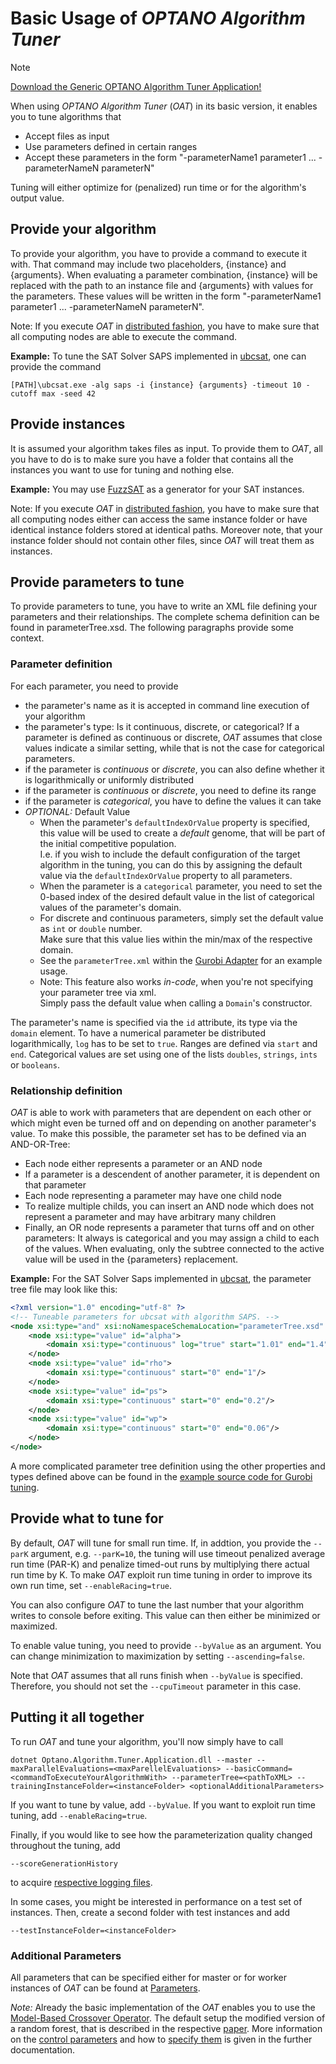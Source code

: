 # Basic Usage of *OPTANO Algorithm Tuner*

> [!NOTE] 
> [Download the Generic OPTANO Algorithm Tuner Application!](../download.md)


When using *OPTANO Algorithm Tuner* (*OAT*) in its basic version, it enables you to tune algorithms that

- Accept files as input
- Use parameters defined in certain ranges
- Accept these parameters in the form "-parameterName1 parameter1 ... -parameterNameN parameterN"

Tuning will either optimize for (penalized) run time or for the algorithm's output value.

## Provide your algorithm
To provide your algorithm, you have to provide a command to execute it with. That command may include two placeholders, {instance} and {arguments}. When evaluating a parameter combination, {instance} will be replaced with the path to an instance file and {arguments} with values for the parameters. These values will be written in the form "-parameterName1 parameter1 ... -parameterNameN parameterN".

Note: If you execute *OAT* in [distributed fashion](distributed.md), you have to make sure that all computing nodes are able to execute the command.

**Example:** To tune the SAT Solver SAPS implemented in [ubcsat](http://ubcsat.dtompkins.com/), one can provide the command

	[PATH]\ubcsat.exe -alg saps -i {instance} {arguments} -timeout 10 -cutoff max -seed 42

## Provide instances
It is assumed your algorithm takes files as input. To provide them to *OAT*, all you have to do is to make sure you have a folder that contains all the instances you want to use for tuning and nothing else.

**Example:** You may use [FuzzSAT](http://fmv.jku.at/fuzzsat/) as a generator for your SAT instances.

Note: If you execute *OAT* in [distributed fashion](distributed.md), you have to make sure that all computing nodes either can access the same instance folder or have identical instance folders stored at identical paths. Moreover note, that your instance folder should not contain other files, since *OAT* will treat them as instances.

## Provide parameters to tune
To provide parameters to tune, you have to write an XML file defining your parameters and their relationships. The complete schema definition can be found in parameterTree.xsd. The following paragraphs provide some context.

### <a name="xml"></a>Parameter definition
For each parameter, you need to provide

- the parameter's name as it is accepted in command line execution of your algorithm
- the parameter's type: Is it continuous, discrete, or categorical? If a parameter is defined as continuous or discrete, *OAT* assumes that close values indicate a similar setting, while that is not the case for categorical parameters.
- if the parameter is *continuous* or *discrete*, you can also define whether it is logarithmically or uniformly distributed
- if the parameter is *continuous* or *discrete*, you need to define its range
- if the parameter is *categorical*, you have to define the values it can take
- _OPTIONAL:_ Default Value
	- When the parameter's `defaultIndexOrValue` property is specified, this value will be used to create a _default_ genome, that will be part of the initial competitive population. <br/>I.e. if you wish to include the default configuration of the target algorithm in the tuning, you can do this by assigning the default value via the `defaultIndexOrValue` property to all parameters.
	- When the parameter is a `categorical` parameter, you need to set the 0-based index of the desired default value in the list of categorical values of the parameter's domain.
	- For discrete and continuous parameters, simply set the default value as `int` or `double` number. <br/>Make sure that this value lies within the min/max of the respective domain.
	- See the `parameterTree.xml` within the [Gurobi Adapter](gurobi.md) for an example usage.
	- Note: This feature also works _in-code_, when you're not specifying your parameter tree via xml. <br/>Simply pass the default value when calling a `Domain`'s constructor.

The parameter's name is specified via the `id` attribute, its type via the `domain` element. To have a numerical parameter be distributed logarithmically, `log` has to be set to `true`. Ranges are defined via `start` and `end`. Categorical values are set using one of the lists `doubles`, `strings`, `ints` or `booleans`.

### Relationship definition
*OAT* is able to work with parameters that are dependent on each other or which might even be turned off and on depending on another parameter's value. To make this possible, the parameter set has to be defined via an AND-OR-Tree:

- Each node either represents a parameter or an AND node
- If a parameter is a descendent of another parameter, it is dependent on that parameter
- Each node representing a parameter may have one child node
- To realize multiple childs, you can insert an AND node which does not represent a parameter and may have arbitrary many children
- Finally, an OR node represents a parameter that turns off and on other parameters: It always is categorical and you may assign a child to each of the values. When evaluating, only the subtree connected to the active value will be used in the {parameters} replacement.


**Example:** For the SAT Solver Saps implemented in [ubcsat](http://ubcsat.dtompkins.com/), the parameter tree file may look like this:

```xml
<?xml version="1.0" encoding="utf-8" ?>
<!-- Tuneable parameters for ubcsat with algorithm SAPS. -->
<node xsi:type="and" xsi:noNamespaceSchemaLocation="parameterTree.xsd" xmlns:xsi="http://www.w3.org/2001/XMLSchema-instance">
	<node xsi:type="value" id="alpha">
		<domain xsi:type="continuous" log="true" start="1.01" end="1.4"/>
	</node>
	<node xsi:type="value" id="rho">
		<domain xsi:type="continuous" start="0" end="1"/>
	</node>
	<node xsi:type="value" id="ps">
		<domain xsi:type="continuous" start="0" end="0.2"/>
	</node>
	<node xsi:type="value" id="wp">
		<domain xsi:type="continuous" start="0" end="0.06"/>
	</node>
</node>
```
A more complicated parameter tree definition using the other properties and types defined above can be found in the [example source code for Gurobi tuning](gurobi.md).

## Provide what to tune for
By default, *OAT* will tune for small run time. If, in addtion, you provide the  `--parK` argument, e.g. `--parK=10`, the tuning will use timeout penalized average run time (PAR-K) and penalize timed-out runs by multiplying there actual run time by K. To make *OAT* exploit run time tuning in order to improve its own run time, set `--enableRacing=true`.

You can also configure *OAT* to tune the last number that your algorithm writes to console before exiting. This value can then either be minimized or maximized.

To enable value tuning, you need to provide `--byValue` as an argument. You can change minimization to maximization by setting `--ascending=false`.

Note that *OAT* assumes that all runs finish when `--byValue` is specified. Therefore, you should not set the `--cpuTimeout` parameter in this case.

## Putting it all together
To run *OAT* and tune your algorithm, you'll now simply have to call
	 
	dotnet Optano.Algorithm.Tuner.Application.dll --master -- maxParallelEvaluations=<maxParellelEvaluations> --basicCommand=<commandToExecuteYourAlgorithmWith> --parameterTree=<pathToXML> --trainingInstanceFolder=<instanceFolder> <optionalAdditionalParameters>

If you want to tune by value, add `--byValue`. If you want to exploit run time tuning, add `--enableRacing=true`.

Finally, if you would like to see how the parameterization quality changed throughout the tuning, add

	--scoreGenerationHistory
	
to acquire [respective logging files](logging.md).

In some cases, you might be interested in performance on a test set of instances. Then, create a second folder with test instances and add

	--testInstanceFolder=<instanceFolder>

### Additional Parameters

All parameters that can be specified either for master or for worker instances of *OAT* can be found at [Parameters](parameters.md). 

_Note:_ Already the basic implementation of the *OAT* enables you to use the [Model-Based Crossover Operator](model_based_crossover.md). The default setup the modified version of a random forest, that is described in the respective [paper](https://www.ijcai.org/Proceedings/15/Papers/109.pdf). More information on the [control parameters](parameters.md) and how to [specify them](parameter_selection.md#model-based-crossover) is given in the further documentation.
